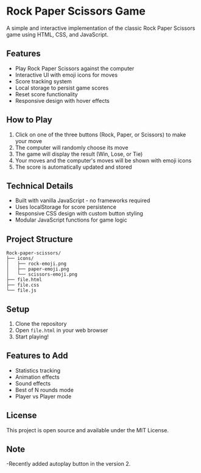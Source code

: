 # Rock Paper Scissors Game

A simple and interactive implementation of the classic Rock Paper Scissors game using HTML, CSS, and JavaScript.

## Features

- Play Rock Paper Scissors against the computer
- Interactive UI with emoji icons for moves
- Score tracking system
- Local storage to persist game scores
- Reset score functionality
- Responsive design with hover effects

## How to Play

1. Click on one of the three buttons (Rock, Paper, or Scissors) to make your move
2. The computer will randomly choose its move
3. The game will display the result (Win, Lose, or Tie)
4. Your moves and the computer's moves will be shown with emoji icons
5. The score is automatically updated and stored

## Technical Details

- Built with vanilla JavaScript - no frameworks required
- Uses localStorage for score persistence
- Responsive CSS design with custom button styling
- Modular JavaScript functions for game logic

## Project Structure

```
Rock-paper-scissors/
├── icons/
│   ├── rock-emoji.png
│   ├── paper-emoji.png
│   └── scissors-emoji.png
├── file.html
├── file.css
└── file.js
```

## Setup

1. Clone the repository
2. Open `file.html` in your web browser
3. Start playing!

## Features to Add

- Statistics tracking
- Animation effects
- Sound effects
- Best of N rounds mode
- Player vs Player mode

## License

This project is open source and available under the MIT License.

## Note

-Recently added autoplay button in the version 2.
